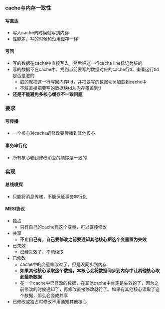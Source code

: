 ### cache与内存一致性
#### 写直达
- 写入cache的时候就写到内存
- 性能差，写的时候和没用缓存一样
#### 写回
- 写的数据在cache中直接写入，然后把这一行cache line标记为脏的
- 写的数据不在cache中，找到当前要写的数据对应的cache行tl，查看这行tld是否是脏的
	- 脏的就把这一行写回内存tld，并把要写的数据块td加载到cache中
	- 不脏直接把要写的数据块td从内存覆盖到tl
- **还是不能避免多核心缓存不一致问题**
### 要求
#### 写传播
- 一个核心对cache的修改要传播到其他核心
#### 事务串行化
- 所有核心收到修改消息的顺序是一致的
### 实现
#### 总线嗅探
- 只能将消息传递，不能保证事务串行化
#### MESI协议
- 独占
	- 只有自己的cache有这个变量，可以直接修改
- 共享
	- **不止自己有，自己要修改之前要通知其他核心把这个变量置为失效**
- 已失效
	- 已经失效了，不能读取
- 已修改
	- cache中的变量修改过了，但是没同步到内存
	- **如果其他核心读取这个数据，本核心会将数据同步到内存中让其他核心取到最新数据**
	- 在一个cache中已修改的数据，在其他cache中肯定是失效的了，因为之前修改的时候通知了，再修改直接修改就行了。如果有其他核心读取了这个数据，那么会变成共享
- 已修改或独占时修改不用通知其他核心